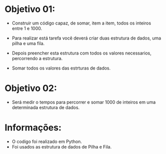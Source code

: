 # Objetivo 01:

- Construir um código capaz, de somar, item a item, todos os inteiros entre 1 e 1000.

- Para realizar está tarefa você deverá criar duas estrutura de dados, uma pilha e uma fila.

- Depois preencher esta estrutura com todos os valores necessarios, percorrendo a estrutura.

- Somar todos os valores das estrturas de dados.

# Objetivo 02:

- Será medir o tempos para percorrer e somar 1000 de inteiros em uma determinada estrutura de dados.

# Informações:

- O codigo foi realizado em Python.
- Foi usados as estrutura de dados de Pilha e Fila.